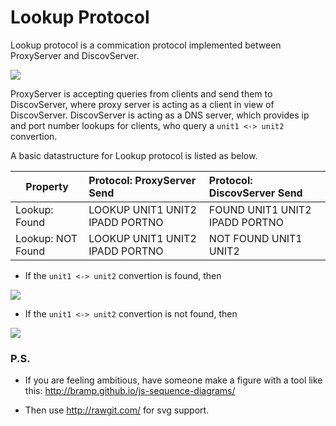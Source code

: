# Lookup Protocol


Lookup protocol is a commication protocol implemented between ProxyServer and DiscovServer.


<img src="https://cdn.rawgit.com/wenhuizhang/dist-sys-exercises/lec_3_prototype/lec-3/discovery/img/arch.png" >

ProxyServer is accepting queries from clients and send them to DiscovServer, where proxy server is acting as a client in view of DiscovServer. DiscovServer is acting as a DNS server, which provides ip and port number lookups for clients, who query a `unit1 <-> unit2` convertion.  

A basic datastructure for Lookup protocol is listed as below. 


| Property          | Protocol: ProxyServer Send            | Protocol: DiscovServer Send           |
| ----------------- |:------------------------------------- | :------------------------------------ | 
| Lookup: Found     | LOOKUP UNIT1 UNIT2 IPADD PORTNO       |  FOUND UNIT1 UNIT2 IPADD PORTNO       |
| Lookup: NOT Found | LOOKUP UNIT1 UNIT2 IPADD PORTNO       |  NOT FOUND UNIT1 UNIT2                |



- If the `unit1 <-> unit2` convertion is found, then 

<img src="https://cdn.rawgit.com/wenhuizhang/dist-sys-exercises/lec_3_prototype/lec-3/discovery/img/lookup_found.svg">


- If the `unit1 <-> unit2` convertion is not found, then 

<img src="https://cdn.rawgit.com/wenhuizhang/dist-sys-exercises/lec_3_prototype/lec-3/discovery/img/lookup_not_found.svg">




### P.S.

- If you are feeling ambitious, have someone make a figure with a tool like this: http://bramp.github.io/js-sequence-diagrams/

- Then use http://rawgit.com/ for svg support. 
